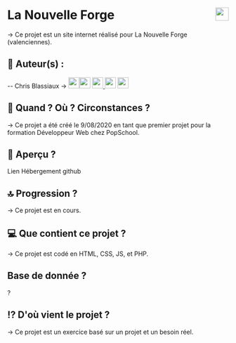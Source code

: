 # La Nouvelle Forge <img src="https://raw.githubusercontent.com/matiassingers/awesome-readme/master/icon.png" width="30px" style="float: right">


→ Ce projet est un site internet réalisé pour La Nouvelle Forge (valenciennes).  

## 👤  Auteur(s) : 

-- Chris Blassiaux → 
[<img src="http://pngimg.com/uploads/github/github_PNG40.png" width="25" >](https://github.com/ChrisBlassiaux )[<img src="https://user-images.githubusercontent.com/59894954/79057092-9281bc00-7c5d-11ea-9392-783b52f9dae4.png" width="25" >](https://chrisb.fr/)  [<img src="https://www.crossfitchelles.com/wp-content/uploads/2019/03/linkedin-icon-logo-png-transparent.png" width="25" >  ](https://www.linkedin.com/in/christopher-blassiaux-802891198/)  [<img src="https://upload.wikimedia.org/wikipedia/commons/4/45/New_Logo_Gmail.svg" width="25" >](chrisblassiaux@gmail.com)   [<img src="https://www.toomed.com/blog/wp-content/uploads/2018/09/new-instagram-logo-png-transparent.png" width="25" > ](https://www.instagram.com/chris.blassiaux/) 

## :calendar:  Quand ? Où ? Circonstances ?

→ Ce projet a été créé le 9/08/2020 en tant que premier projet pour la formation Développeur Web chez PopSchool.

## :eyes:  Aperçu ?
Lien Hébergement github

## :top:  Progression ?

→ Ce projet est en cours. 

## :computer:  Que contient ce projet ?

→ Ce projet est codé en HTML, CSS, JS, et PHP.

## Base de donnée ?
?

## :interrobang:  D'où vient le projet ?

→ Ce projet est un exercice basé sur un projet et un besoin réel.